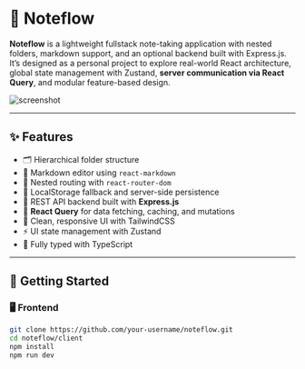 # 🧠 Noteflow

**Noteflow** is a lightweight fullstack note-taking application with nested folders, markdown support, and an optional backend built with Express.js.  
It’s designed as a personal project to explore real-world React architecture, global state management with Zustand, **server communication via React Query**, and modular feature-based design.

![screenshot](./preview.png)

---

## ✨ Features

- 🗂️ Hierarchical folder structure
- 📝 Markdown editor using `react-markdown`
- 🧭 Nested routing with `react-router-dom`
- 💾 LocalStorage fallback and server-side persistence
- 🔄 REST API backend built with **Express.js**
- 🔁 **React Query** for data fetching, caching, and mutations
- 🎨 Clean, responsive UI with TailwindCSS
- ⚡ UI state management with Zustand
- 🧠 Fully typed with TypeScript

---

## 🚀 Getting Started

### 🖥 Frontend

```bash
git clone https://github.com/your-username/noteflow.git
cd noteflow/client
npm install
npm run dev
